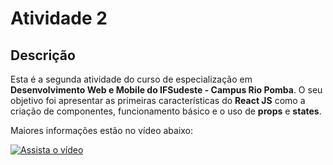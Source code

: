 # Atividade 2

## Descrição

Esta é a segunda atividade do curso de especialização em **Desenvolvimento Web e Mobile do IFSudeste - Campus Rio Pomba**. O seu objetivo foi apresentar as primeiras características do **React JS** como a criação de componentes, funcionamento básico e o uso de **props** e **states**.

Maiores informações estão no vídeo abaixo:

[![Assista o vídeo](http://img.youtube.com/vi/_-Ptzi9DCoQ/0.jpg)](http://www.youtube.com/watch?v=_-Ptzi9DCoQ "IFSudeste - Espec. Des. Web e Mobile - Tecnologias Frontend - Atv 2.")